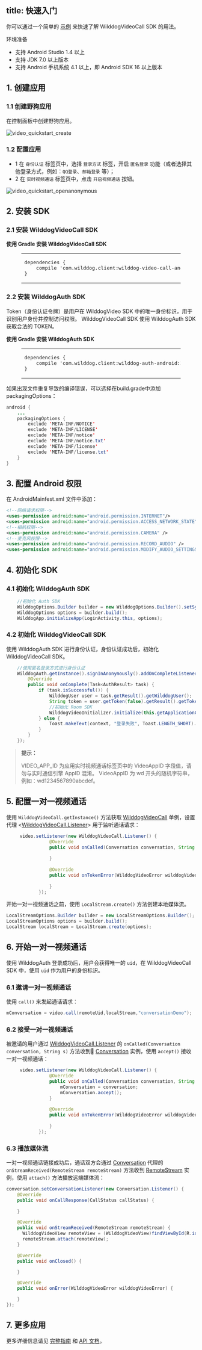 title: 快速入门
---

你可以通过一个简单的 [示例](https://github.com/WildDogTeam/video-demo-android-conversation) 来快速了解 WilddogVideoCall SDK 的用法。


<div class="env">
    <p class="env-title">环境准备</p>
    <ul>
        <li>支持 Android Studio 1.4 以上</li>
        <li>支持 JDK 7.0 以上版本</li>
        <li>支持 Android 手机系统 4.1 以上，即 Android SDK 16 以上版本</li>
    </ul>
</div>

## 1. 创建应用

### 1.1 创建野狗应用
在控制面板中创建野狗应用。

<img src='/images/video_quickstart_create.png' alt="video_quickstart_create">

### 1.2 配置应用

- 1 在 `身份认证` 标签页中，选择 `登录方式` 标签，开启 `匿名登录` 功能（或者选择其他登录方式，例如：`QQ登录`、`邮箱登录` 等）；
- 2 在 `实时视频通话` 标签页中，点击 `开启视频通话` 按钮。

<img src='/images/openanonymous.png' alt="video_quickstart_openanonymous">

## 2. 安装 SDK

### 2.1 安装 WilddogVideoCall SDK

**使用 Gradle 安装 WilddogVideoCall SDK**
<figure class="highlight java"><table><tbody><tr><td class="code"><pre><div class="line">dependencies {</div><div class="line">    compile <span class="string">&apos;com.wilddog.client:wilddog-video-call-android:<span class="media_android_v">2.0.0-beta</span>&apos;</span></div><div class="line">}</div></pre></td></tr></tbody></table></figure>

### 2.2 安装 WilddogAuth SDK

Token（身份认证令牌）是用户在 WilddogVideo SDK 中的唯一身份标识，用于识别用户身份并控制访问权限。
WilddogVideoCall SDK 使用 WilddogAuth SDK 获取合法的 TOKEN。

**使用 Gradle 安装 WilddogAuth SDK**
<figure class="highlight java"><table><tbody><tr><td class="code"><pre><div class="line">dependencies {</div><div class="line">    compile <span class="string">&apos;com.wilddog.client:wilddog-auth-android:<span class="auth_android_v">2.0.6</span>&apos;</span></div><div class="line">}</div></pre></td></tr></tbody></table></figure>

如果出现文件重复导致的编译错误，可以选择在build.grade中添加packagingOptions：

```java
android {
    ...
    packagingOptions {
        exclude 'META-INF/NOTICE'
        exclude 'META-INF/LICENSE'
        exclude 'META-INF/notice'
        exclude 'META-INF/notice.txt'
        exclude 'META-INF/license'
        exclude 'META-INF/license.txt'
    }
}
```


## 3. 配置 Android 权限

在 AndroidMainfest.xml 文件中添加：

```xml
<!--网络请求权限-->
<uses-permission android:name="android.permission.INTERNET"/>
<uses-permission android:name="android.permission.ACCESS_NETWORK_STATE"/>
<!--相机权限-->
<uses-permission android:name="android.permission.CAMERA" />
<!--麦克风权限-->
<uses-permission android:name="android.permission.RECORD_AUDIO" />
<uses-permission android:name="android.permission.MODIFY_AUDIO_SETTINGS" />

```


## 4. 初始化 SDK

### 4.1 初始化 WilddogAuth SDK

```java
    //初始化 Auth SDK
    WilddogOptions.Builder builder = new WilddogOptions.Builder().setSyncUrl("http://" + APP_ID + ".wilddogio.com");
    WilddogOptions options = builder.build();
    WilddogApp.initializeApp(LoginActivity.this, options);
```
### 4.2 初始化 WilddogVideoCall SDK
使用 WilddogAuth SDK 进行身份认证，身份认证成功后，初始化 WilddogVideoCall SDK。

```java
    //使用匿名登录方式进行身份认证
    WilddogAuth.getInstance().signInAnonymously().addOnCompleteListener(new OnCompleteListener<AuthResult>() {
        @Override
        public void onComplete(Task<AuthResult> task) {
            if (task.isSuccessful()) {
                WilddogUser user = task.getResult().getWilddogUser();
                String token = user.getToken(false).getResult().getToken();
                //初始化 Room SDK
                WilddogVideoInitializer.initialize(this.getApplicationContext(),VIDEO_APP_ID,token);
            } else {
                Toast.makeText(context, "登录失败", Toast.LENGTH_SHORT).show();
            }
        }
    });
```

<blockquote class="notice">
  <p><strong>提示：</strong></p>
 VIDEO_APP_ID 为应用实时视频通话标签页中的 VideoAppID 字段值，请勿与实时通信引擎 AppID 混淆。
 VideoAppID 为 wd 开头的随机字符串，例如：wd1234567890abcdef。

</blockquote>

## 5. 配置一对一视频通话

使用 `WilddogVideoCall.getInstance()` 方法获取 [WilddogVideoCall](/conversation/Android/api/wilddog-video-call.html) 单例，设置代理 <[WilddogVideoCall.Listener](/conversation/Android/api/wilddog-video-call-listener.html)> 用于监听通话请求：

```java
     video.setListener(new WilddogVideoCall.Listener() {
                @Override
                public void onCalled(Conversation conversation, String s) {
                    
                }
    
                @Override
                public void onTokenError(WilddogVideoError wilddogVideoError) {
    
                }
            });
```

开始一对一视频通话之前，使用 `LocalStream.create()` 方法创建本地媒体流。

```java
LocalStreamOptions.Builder builder = new LocalStreamOptions.Builder();
LocalStreamOptions options = builder.build();
LocalStream localStream = LocalStream.create(options);
```

## 6. 开始一对一视频通话

使用 WilddogAuth 登录成功后，用户会获得唯一的 `uid`，在 WilddogVideoCall SDK 中，使用 `uid` 作为用户的身份标识。

### 6.1 邀请一对一视频通话

使用 `call()` 来发起通话请求：

```java
mConversation = video.call(remoteUid,localStream,"conversationDemo");
```

### 6.2 接受一对一视频通话

被邀请的用户通过 [WilddogVideoCall.Listener](/conversation/Android/api/wilddog-video-call-listener.html) 的 `onCalled(Conversation conversation, String s)` 方法收到 [Conversation](/conversation/Android/api/conversation.html) 实例，使用 `accept()` 接收一对一视频通话：

```java
     video.setListener(new WilddogVideoCall.Listener() {
                @Override
                public void onCalled(Conversation conversation, String s) {
                    mConversation = conversation;
                    mConversation.accept();
                }
    
                @Override
                public void onTokenError(WilddogVideoError wilddogVideoError) {
    
                }
            });
```

### 6.3 播放媒体流

一对一视频通话链接成功后，通话双方会通过 [Conversation](/conversation/Android/api/conversation.html) 代理的 `onStreamReceived(RemoteStream remoteStream)` 方法收到 [RemoteStream](/conversation/Android/api/remote-stream.html) 实例，使用 `attach()` 方法播放远端媒体流：

```java
conversation.setConversationListener(new Conversation.Listener() {
    @Override
    public void onCallResponse(CallStatus callStatus) {
                       
    }

    @Override
    public void onStreamReceived(RemoteStream remoteStream) {
      WilddogVideoView remoteView = (WilddogVideoView)findViewById(R.id.wvv_remote);
      remoteStream.attach(remoteView);
    }

    @Override
    public void onClosed() {

    }

    @Override
    public void onError(WilddogVideoError wilddogVideoError) {

    }
});
```

## 7. 更多应用

更多详细信息请见 [完整指南](/conversation/Android/guide/0-concepts.html) 和  [API 文档](/conversation/Android/api/wilddog-video.html)。

